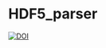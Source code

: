 # HDF5_parser

[![DOI](https://zenodo.org/badge/325282216.svg)](https://zenodo.org/badge/latestdoi/325282216)
